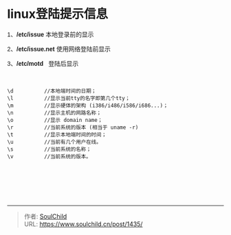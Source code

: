 # linux登陆提示信息

<!--more-->
<span style="font-family: tahoma, arial, helvetica, sans-serif;">1、<strong>/etc/issue</strong> 本地登录前的显示</span>

<span style="font-family: tahoma, arial, helvetica, sans-serif;">2、<strong>/etc/issue.net</strong> 使用网络登陆前显示</span>

<span style="font-family: tahoma, arial, helvetica, sans-serif;">3、<strong>/etc/motd   </strong>登陆后显示</span>

&nbsp;
<pre class="line-numbers" data-line="1" data-start="1"><code class="language-bash">\d          //本地端时间的日期；
\l          //显示当前tty的名字即第几个tty；
\m          //显示硬体的架构 (i386/i486/i586/i686...)；
\n          //显示主机的网路名称；
\o          //显示 domain name；
\r          //当前系统的版本 (相当于 uname -r)
\t          //显示本地端时间的时间；
\u          //当前有几个用户在线。
\s          //当前系统的名称；
\v          //当前系统的版本。</code></pre>
&nbsp;

&nbsp;

&nbsp;


---

> 作者: [SoulChild](https://www.soulchild.cn)  
> URL: https://www.soulchild.cn/post/1435/  

